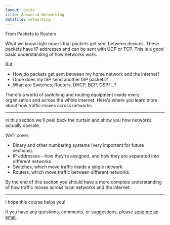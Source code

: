```yaml
---
layout: guide
title: Advanced Networking
datafile: networking
---
```

<div class="-mt-3 text-xl italic text-red-700 dark:text-red-200">From Packets to Routers</div>
<div class="h-3"></div>

What we know right now is that packets get sent between devices. These packets have IP addresses and can be sent with UDP or TCP. This is a good basic understanding of how networks work.

But:

- How do packets get sent between my home network and the internet?
- Once does my ISP send another ISP packets?
- What are Switches, Routers, DHCP, BGP, OSPF...?

There's a world of switching and routing equipment inside every organisation and across the whole internet. Here's where you learn more about how traffic moves across networks.

-----

In this section we'll peel back the curtain and show you how networks actually operate.

We'll cover:

- Binary and other numbering systems (very important for future sections).
- IP addresses – how they're assigned, and how they are separated into different networks.
- Switches, which move traffic inside a single network.
- Routers, which move traffic between different networks.

By the end of this section you should have a more complete understanding of how traffic moves across local networks and the internet.

-----

I hope this course helps you!

If you have any questions, comments, or suggestions, please [send me an email](mailto:daniel@danieloaks.net).
